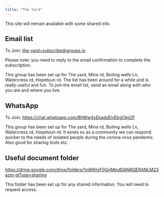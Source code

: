 ```yaml
---
title: "The Yard"
---
```


This site will remain available with some shared info.

## Email list

To Join: the-yard+subscribe@groups.io

Please note: you need to reply to the email confirmation to complete the subscription.

This group has been set up for The yard, Mina rd, Boiling wells Ln, Watercress rd, Hopetoun rd. The list has been around for a while and is really useful and fun. To join the email list, send an email along with who you are and where you live.

## WhatsApp

To Join: https://chat.whatsapp.com/BhWw4xEkadsElvEbgCkg2F

This group has been set up for The yard, Mina rd, Boiling wells Ln, Watercress rd, Hopetoun rd. It exists so as a community we can respond quicker to the needs of isolated people during the corona virus pandemic. Also good for sharing tools etc.

## Useful document folder

https://drive.google.com/drive/folders/1mWKIvF0QyMlpdDANRQERANLM23azm-gl?usp=sharing

This folder has been set up for any shared information. You will need to request access.
